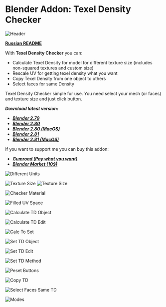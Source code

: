 # Blender Addon: Texel Density Checker

![Header](/images/00_Header_TD_2_1920.png)

**[Russian README](/README_ru.md)**

With **Texel Density Checker** you can: 

* Calculate Texel Density for model for different texture size (includes non-squared textures and custom size)
* Rescale UV for getting texel density what you want
* Copy Texel Density from one object to others
* Select faces for same Density

Texel Density Checker simple for use. You need select your mesh (or faces) and texture size and just click button.

***Download latest version:***

* ***[Blender 2.79](https://github.com/mrven/Blender-Texel-Density-Checker/raw/master/Releases/Texel_Density_1_0_9_279.zip)***
* ***[Blender 2.80](https://github.com/mrven/Blender-Texel-Density-Checker/raw/master/Releases/Texel_Density_2_0_280.zip)***
* ***[Blender 2.80 (MacOS)](https://github.com/mrven/Blender-Texel-Density-Checker/raw/master/Releases/Texel_Density_2_0_280_MacOS.zip)***
* ***[Blender 2.81](https://github.com/mrven/Blender-Texel-Density-Checker/raw/master/Releases/Texel_Density_2_0_281.zip)***
* ***[Blender 2.81 (MacOS)](https://github.com/mrven/Blender-Texel-Density-Checker/raw/master/Releases/Texel_Density_2_0_281_MacOS.zip)***

If you want to support me you can buy this addon:
* ***[Gumroad (Pay what you want)](https://gumroad.com/l/CEIOR)***
* ***[Blender Market (10$)](https://blendermarket.com/products/texel-density-checker)***

![Different Units](/images/EN-en/01_Units_EN.png)

![Texture Size](/images/EN-en/02_Texture_Size_1_EN.png)
![Texture Size](/images/EN-en/03_Texture_Size_2_EN.png)

![Checker Material](/images/EN-en/04_Checker_Material_EN.png)

![Filled UV Space](/images/EN-en/05_Filled_UV_EN.png)

![Calculate TD Object](/images/EN-en/06_Calculate_Obj_EN.png)

![Calculate TD Edit](/images/EN-en/07_Calculate_Edit_EN.png)

![Calc To Set](/images/EN-en/08_Calc_to_Set_EN.png)

![Set TD Object](/images/EN-en/09_Set_TD_Obj_EN.png)

![Set TD Edit](/images/EN-en/10_Set_TD_Edit_EN.png)

![Set TD Method](/images/EN-en/11_Set_Method_EN.png)

![Peset Buttons](/images/EN-en/12_Presets_EN.png)

![Copy TD](/images/EN-en/13_Copy_TD_EN.png)

![Select Faces Same TD](/images/EN-en/14_Select_Same_TD_EN.png)

![Modes](/images/EN-en/15_Modes_EN.png)